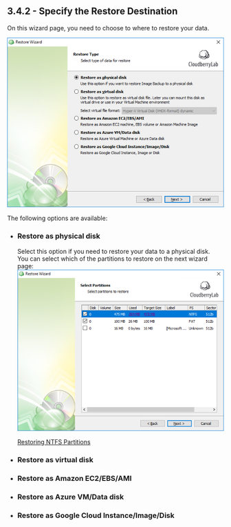 ## 3.4.2 - Specify the Restore Destination

On this wizard page, you need to choose to where to restore your data.

![](/assets/image-based-select-restore-destination.png)

The following options are available:

* ### Restore as physical disk

  Select this option if you need to restore your data to a physical disk.  
  You can select which of the partitions to restore on the next wizard page:  
  ![](/assets/image-based-select-partitions.png)  
  
  [Restoring NTFS Partitions](/concepts/restoring-ntfs-partitions.md)

* ### Restore as virtual disk
* ### Restore as Amazon EC2/EBS/AMI
* ### Restore as Azure VM/Data disk
* ### Restore as Google Cloud Instance/Image/Disk




